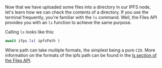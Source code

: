 Now that we have uploaded some files into a directory in our IPFS node, let's learn how we can check the contents of a directory. If you use the terminal frequently, you're familiar with the `ls` command. Well, the Files API provides you with an `ls` function to achieve the same purpose.

Calling `ls` looks like this:

```javascript
await ifps.ls( ipfsPath )
```

Where path can take multiple formats, the simplest being a pure `CID`. More information on the formats of the ipfs path can be found in the [ls section of the Files API](https://github.com/ipfs/interface-js-ipfs-core/blob/master/SPEC/FILES.md#ls).